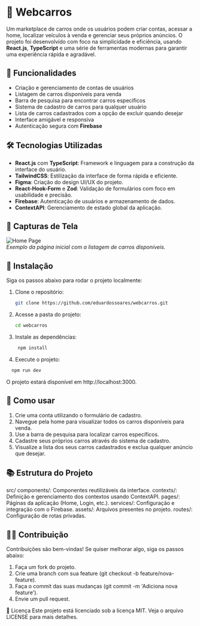 # 🚗 Webcarros

Um marketplace de carros onde os usuários podem criar contas, acessar a home, localizar veículos à venda e gerenciar seus próprios anúncios. O projeto foi desenvolvido com foco na simplicidade e eficiência, usando **React.js**, **TypeScript** e uma série de ferramentas modernas para garantir uma experiência rápida e agradável.

## 🎯 Funcionalidades

- Criação e gerenciamento de contas de usuários
- Listagem de carros disponíveis para venda
- Barra de pesquisa para encontrar carros específicos
- Sistema de cadastro de carros para qualquer usuário
- Lista de carros cadastrados com a opção de excluir quando desejar
- Interface amigável e responsiva
- Autenticação segura com **Firebase**

## 🛠️ Tecnologias Utilizadas

- **React.js** com **TypeScript**: Framework e linguagem para a construção da interface do usuário.
- **TailwindCSS**: Estilização da interface de forma rápida e eficiente.
- **Figma**: Criação do design UI/UX do projeto.
- **React-Hook-Form** e **Zod**: Validação de formulários com foco em usabilidade e precisão.
- **Firebase**: Autenticação de usuários e armazenamento de dados.
- **ContextAPI**: Gerenciamento de estado global da aplicação.

## 📸 Capturas de Tela

![Home Page](link-para-imagem)  
*Exemplo da página inicial com a listagem de carros disponíveis.*

## 🚀 Instalação

Siga os passos abaixo para rodar o projeto localmente:

1. Clone o repositório:
   ```bash
   git clone https://github.com/eduardossoares/webcarros.git
   ```

2. Acesse a pasta do projeto:
   ```bash
   cd webcarros
   ```

3. Instale as dependências:
   ```bash
    npm install
   ```

4. Execute o projeto:
  ```bash
    npm run dev
  ```

O projeto estará disponível em http://localhost:3000.

## 🚀 Como usar

1. Crie uma conta utilizando o formulário de cadastro.
2. Navegue pela home para visualizar todos os carros disponíveis para venda.
3. Use a barra de pesquisa para localizar carros específicos.
4. Cadastre seus próprios carros através do sistema de cadastro.
5. Visualize a lista dos seus carros cadastrados e exclua qualquer anúncio que desejar.

## 📚 Estrutura do Projeto
src/
  components/: Componentes reutilizáveis da interface.
  contexts/: Definição e gerenciamento dos contextos usando ContextAPI.
  pages/: Páginas da aplicação (Home, Login, etc.).
  services/: Configuração e integração com o Firebase.
  assets/: Arquivos presentes no projeto.
  routes/: Configuração de rotas privadas.

## 🧑‍💻 Contribuição
Contribuições são bem-vindas! Se quiser melhorar algo, siga os passos abaixo:

1. Faça um fork do projeto.
2. Crie uma branch com sua feature (git checkout -b feature/nova-feature).
3. Faça o commit das suas mudanças (git commit -m 'Adiciona nova feature').
4. Envie um pull request.

📝 Licença
Este projeto está licenciado sob a licença MIT. Veja o arquivo LICENSE para mais detalhes.
